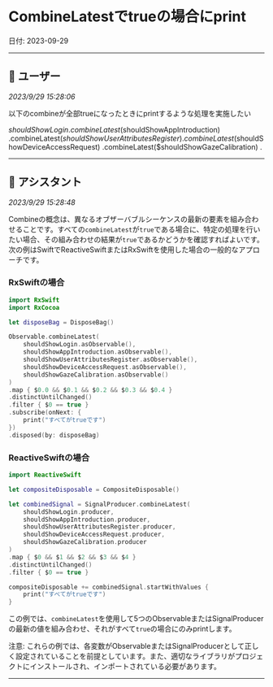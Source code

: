 # CombineLatestでtrueの場合にprint

日付: 2023-09-29

---

## 👤 ユーザー
*2023/9/29 15:28:06*

以下のcombineが全部trueになったときにprintするような処理を実施したい

$shouldShowLogin
            .combineLatest($shouldShowAppIntroduction)
            .combineLatest($shouldShowUserAttributesRegister)
            .combineLatest($shouldShowDeviceAccessRequest)
            .combineLatest($shouldShowGazeCalibration)
            .

---

## 🤖 アシスタント
*2023/9/29 15:28:48*

Combineの概念は、異なるオブザーバブルシーケンスの最新の要素を組み合わせることです。すべての`combineLatest`が`true`である場合に、特定の処理を行いたい場合、その組み合わせの結果が`true`であるかどうかを確認すればよいです。次の例はSwiftでReactiveSwiftまたはRxSwiftを使用した場合の一般的なアプローチです。

### RxSwiftの場合

```swift
import RxSwift
import RxCocoa

let disposeBag = DisposeBag()

Observable.combineLatest(
    shouldShowLogin.asObservable(),
    shouldShowAppIntroduction.asObservable(),
    shouldShowUserAttributesRegister.asObservable(),
    shouldShowDeviceAccessRequest.asObservable(),
    shouldShowGazeCalibration.asObservable()
)
.map { $0.0 && $0.1 && $0.2 && $0.3 && $0.4 }
.distinctUntilChanged()
.filter { $0 == true }
.subscribe(onNext: {
    print("すべてがtrueです")
})
.disposed(by: disposeBag)
```

### ReactiveSwiftの場合

```swift
import ReactiveSwift

let compositeDisposable = CompositeDisposable()

let combinedSignal = SignalProducer.combineLatest(
    shouldShowLogin.producer,
    shouldShowAppIntroduction.producer,
    shouldShowUserAttributesRegister.producer,
    shouldShowDeviceAccessRequest.producer,
    shouldShowGazeCalibration.producer
)
.map { $0 && $1 && $2 && $3 && $4 }
.distinctUntilChanged()
.filter { $0 == true }

compositeDisposable += combinedSignal.startWithValues {
    print("すべてがtrueです")
}
```

この例では、`combineLatest`を使用して5つのObservableまたはSignalProducerの最新の値を組み合わせ、それがすべて`true`の場合にのみprintします。

注意: これらの例では、各変数がObservableまたはSignalProducerとして正しく設定されていることを前提としています。また、適切なライブラリがプロジェクトにインストールされ、インポートされている必要があります。

---
